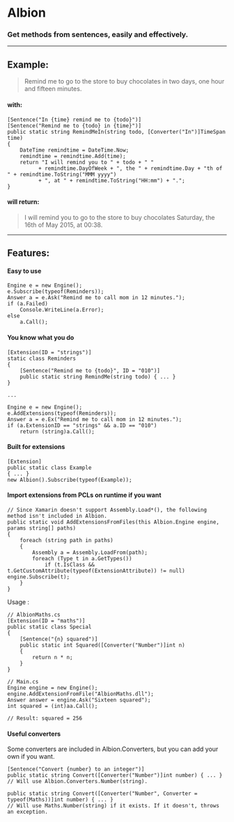 # Albion
### Get methods from sentences, easily and effectively.
------
## Example:

> Remind me to go to the store to buy chocolates in two days, one hour and fifteen minutes.

#### with:
<!-- language: c# -->
    [Sentence("In {time} remind me to {todo}")]
    [Sentence("Remind me to {todo} in {time}")]
    public static string RemindMeIn(string todo, [Converter("In")]TimeSpan time)
    {
        DateTime remindtime = DateTime.Now;
        remindtime = remindtime.Add(time);
        return "I will remind you to " + todo + " "
              + remindtime.DayOfWeek + ", the " + remindtime.Day + "th of " + remindtime.ToString("MMM yyyy")
              + ", at " + remindtime.ToString("HH:mm") + ".";
    }
#### will return:

> I will remind you to go to the store to buy chocolates Saturday, the 16th of May 2015, at 00:38.  

------
## Features:
#### Easy to use
    Engine e = new Engine();
    e.Subscribe(typeof(Reminders));
    Answer a = e.Ask("Remind me to call mom in 12 minutes.");
    if (a.Failed)
        Console.WriteLine(a.Error);
    else
        a.Call();
#### You know what you do
    [Extension(ID = "strings")]
    static class Reminders
    {
        [Sentence("Remind me to {todo}", ID = "010")]
        public static string RemindMe(string todo) { ... }
    }
    
    ...
    
    Engine e = new Engine();
    e.AddExtensions(typeof(Reminders));
    Answer a = e.Ex("Remind me to call mom in 12 minutes.");
    if (a.ExtensionID == "strings" && a.ID == "010")
        return (string)a.Call();
#### Built for extensions
    [Extension]
    public static class Example
    { ... }
    new Albion().Subscribe(typeof(Example));
#### Import extensions from PCLs on runtime if you want
    // Since Xamarin doesn't support Assembly.Load*(), the following method isn't included in Albion.
    public static void AddExtensionsFromFiles(this Albion.Engine engine, params string[] paths)
    {
        foreach (string path in paths)
        {
            Assembly a = Assembly.LoadFrom(path);
            foreach (Type t in a.GetTypes())
                if (t.IsClass && t.GetCustomAttribute(typeof(ExtensionAttribute)) != null) engine.Subscribe(t);
        }
    }

Usage :

    // AlbionMaths.cs
    [Extension(ID = "maths")]
    public static class Special
    {
        [Sentence("{n} squared")]
        public static int Squared([Converter("Number")]int n)
        {
            return n * n;
        }
    }
    
    // Main.cs
    Engine engine = new Engine();
    engine.AddExtensionFromFile("AlbionMaths.dll");
    Answer answer = engine.Ask("Sixteen squared");
    int squared = (int)aa.Call();
    
    // Result: squared = 256
#### Useful converters
Some converters are included in Albion.Converters, but you can add your own if you want.

    [Sentence("Convert {number} to an integer")]
    public static string Convert([Converter("Number")]int number) { ... }
    // Will use Albion.Converters.Number(string).
    
    public static string Convert([Converter("Number", Converter = typeof(Maths))]int number) { ... }
    // Will use Maths.Number(string) if it exists. If it doesn't, throws an exception.
